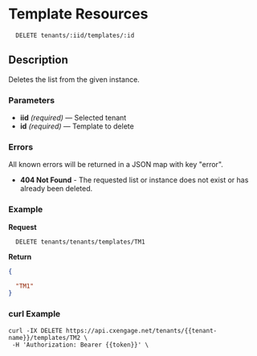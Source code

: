 # Template Resources

```
  DELETE tenants/:iid/templates/:id
```

## Description

Deletes the list from the given instance.


### Parameters

- **iid** _(required)_ — Selected tenant
- **id** _(required)_ — Template to delete

### Errors

All known errors will be returned in a JSON map with key "error".

- **404 Not Found** - The requested list or instance does not exist or has already been deleted.

### Example

**Request**

```
  DELETE tenants/tenants/templates/TM1
```

**Return**

```json
{

  "TM1"
}
```

### curl Example

```
curl -IX DELETE https://api.cxengage.net/tenants/{{tenant-name}}/templates/TM2 \
 -H 'Authorization: Bearer {{token}}' \ 
```
